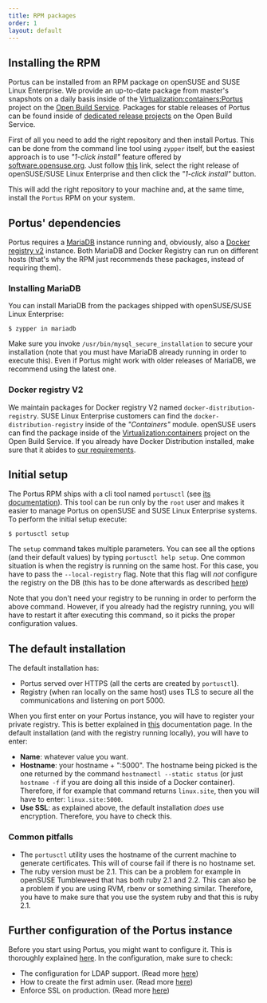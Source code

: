 ```yaml
---
title: RPM packages
order: 1
layout: default
---
```


## Installing the RPM

Portus can be installed from an RPM package on openSUSE and SUSE Linux
Enterprise. We provide an up-to-date package from master's snapshots
on a daily basis inside of the [Virtualization:containers:Portus](https://build.opensuse.org/project/show/Virtualization:containers:Portus)
project on the [Open Build Service](http://openbuildservice.org/). Packages
for stable releases of Portus can be found inside of
[dedicated release projects](https://build.opensuse.org/project/subprojects/Virtualization:containers:Portus)
on the Open Build Service.

First of all you need to add the right repository and then install Portus. This
can be done from the command line tool using `zypper` itself, but the
easiest approach is to use *"1-click install"* feature offered by
[software.opensuse.org](http://software.opensuse.org). Just follow
[this](http://software.opensuse.org/package/Portus?search_term=Portus)
link, select the right release of openSUSE/SUSE Linux Enterprise and then click
the *"1-click install"* button.

This will add the right repository to your machine and, at the same time,
install the `Portus` RPM on your system.

## Portus' dependencies

Portus requires a [MariaDB](https://mariadb.com/) instance running and,
obviously, also a [Docker registry v2](https://github.com/docker/distribution)
instance. Both MariaDB and Docker Registry can run on different hosts (that's
why the RPM just recommends these packages, instead of requiring them).

### Installing MariaDB

You can install MariaDB from the packages shipped with openSUSE/SUSE Linux
Enterprise:

    $ zypper in mariadb

Make sure you invoke `/usr/bin/mysql_secure_installation` to secure your
installation (note that you must have MariaDB already running in order to
execute this). Even if Portus might work with older releases of MariaDB, we
recommend using the latest one.

### Docker registry V2

We maintain packages for Docker registry V2 named
`docker-distribution-registry`. SUSE Linux Enterprise customers can find the
`docker-distribution-registry` inside of the *"Containers"* module. openSUSE
users can find the package inside of the
[Virtualization:containers](https://build.opensuse.org/project/show/Virtualization:containers)
project on the Open Build Service. If you already have Docker Distribution
installed, make sure that it abides to
[our requirements](/docs/versions.html#docker-and-docker-distribution).

## Initial setup

The Portus RPM ships with a cli tool named `portusctl` (see
[its documentation](/docs/portusctl.html)). This tool can be run only by the
`root` user and makes it easier to manage Portus on openSUSE and SUSE Linux
Enterprise systems. To perform the initial setup execute:

    $ portusctl setup

The `setup` command takes multiple parameters. You can see all the options
(and their default values) by typing `portusctl help setup`. One common
situation is when the registry is running on the same host. For this case, you
have to pass the `--local-registry` flag. Note that this flag will *not*
configure the registry on the DB (this has to be done afterwards as described
[here](/docs/Configuring-the-registry.html))

Note that you don't need your registry to be running in order to perform the
above command. However, if you already had the registry running, you will have
to restart it after executing this command, so it picks the proper
configuration values.

## The default installation

The default installation has:

* Portus served over HTTPS (all the certs are created by `portusctl`).
* Registry (when ran locally on the same host) uses TLS to secure all the
  communications and listening on port 5000.

When you first enter on your Portus instance, you will have to register your
private registry. This is better explained in
[this](/docs/Configuring-the-registry.html) documentation page. In the default
installation (and with the registry running locally), you will have to enter:

* **Name**: whatever value you want.
* **Hostname**: your hostname + ":5000". The hostname being picked is the one
returned by the command `hostnamectl --static status` (or just `hostname -f` if
you are doing all this inside of a Docker container). Therefore, if for example
that command returns `linux.site`, then you will have to enter:
`linux.site:5000`.
* **Use SSL**: as explained above, the default installation *does* use
encryption. Therefore, you have to check this.

### Common pitfalls

- The `portusctl` utility uses the hostname of the current machine to generate
  certificates. This will of course fail if there is no hostname set.
- The ruby version must be 2.1. This can be a problem for example in openSUSE
  Tumbleweed that has both ruby 2.1 and 2.2. This can also be a problem if you
  are using RVM, rbenv or something similar. Therefore, you have to make sure
  that you use the system ruby and that this is ruby 2.1.

## Further configuration of the Portus instance

Before you start using Portus, you might want to configure it. This is
thoroughly explained [here](/docs/Configuring-Portus.html). In the
configuration, make sure to check:

- The configuration for LDAP support. (Read more [here](/docs/Configuring-Portus.html#ldap-support))
- How to create the first admin user. (Read more [here](/docs/Configuring-Portus.html#creating-the-first-admin-user))
- Enforce SSL on production. (Read more [here](/docs/Configuring-Portus.html#enforce-ssl-usage-on-production))
